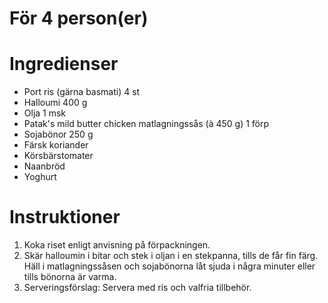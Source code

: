 # För 4 person(er)
# Ingredienser
- Port ris (gärna basmati) 4 st
- Halloumi 400 g
- Olja 1 msk
- Patak's mild butter chicken matlagningssås (à 450 g) 1  förp
- Sojabönor 250 g
- Färsk koriander
- Körsbärstomater
- Naanbröd
- Yoghurt
# Instruktioner
1. Koka riset enligt anvisning på förpackningen.
2. Skär halloumin i bitar och stek i oljan i en stekpanna, tills de får fin färg. Häll i matlagningssåsen och sojabönorna låt sjuda i några minuter eller tills bönorna är varma.
3. Serveringsförslag: Servera med ris och valfria tillbehör.